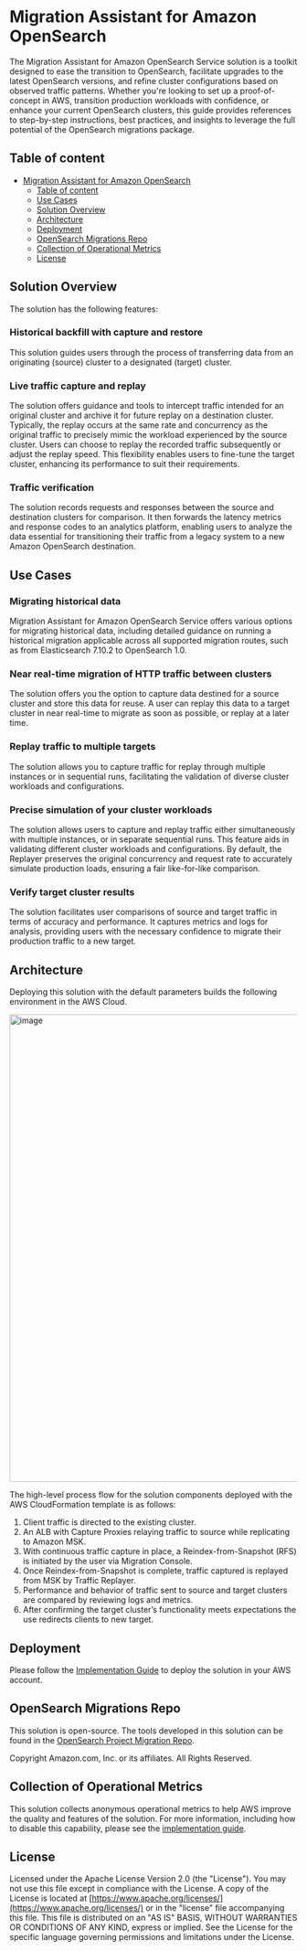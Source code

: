 # Migration Assistant for Amazon OpenSearch

The Migration Assistant for Amazon OpenSearch Service solution is a toolkit designed to ease the transition to OpenSearch, facilitate upgrades to the latest OpenSearch versions, and refine cluster configurations based on observed traffic patterns. Whether you're looking to set up a proof-of-concept in AWS, transition production workloads with confidence, or enhance your current OpenSearch clusters, this guide provides references to step-by-step instructions, best practices, and insights to leverage the full potential of the OpenSearch migrations package.

## Table of content

- [Migration Assistant for Amazon OpenSearch](#migration-assistant-for-amazon-opensearch)
  - [Table of content](#table-of-content)
  - [Use Cases](#use-cases)
  - [Solution Overview](#solution-overview)
  - [Architecture](#architecture)
  - [Deployment](#deployment)
  - [OpenSearch Migrations Repo](#opensearch-migrations-repo)
  - [Collection of Operational Metrics](#collection-of-operational-metrics)
  - [License](#license)


## Solution Overview

The solution has the following features:

### Historical backfill with capture and restore
This solution guides users through the process of transferring data from an originating (source) cluster to a designated (target) cluster.

### Live traffic capture and replay
The solution offers guidance and tools to intercept traffic intended for an original cluster and archive it for future replay on a destination cluster. Typically, the replay occurs at the same rate and concurrency as the original traffic to precisely mimic the workload experienced by the source cluster. Users can choose to replay the recorded traffic subsequently or adjust the replay speed. This flexibility enables users to fine-tune the target cluster, enhancing its performance to suit their requirements.

### Traffic verification
The solution records requests and responses between the source and destination clusters for comparison. It then forwards the latency metrics and response codes to an analytics platform, enabling users to analyze the data essential for transitioning their traffic from a legacy system to a new Amazon OpenSearch destination.

## Use Cases
### Migrating historical data
Migration Assistant for Amazon OpenSearch Service offers various options for migrating historical data, including detailed guidance on running a historical migration applicable across all supported migration routes, such as from Elasticsearch 7.10.2 to OpenSearch 1.0.

### Near real-time migration of HTTP traffic between clusters
The solution offers you the option to capture data destined for a source cluster and store this data for reuse. A user can replay this data to a target cluster in near real-time to migrate as soon as possible, or replay at a later time. 

### Replay traffic to multiple targets
The solution allows you to capture traffic for replay through multiple instances or in sequential runs, facilitating the validation of diverse cluster workloads and configurations.

### Precise simulation of your cluster workloads
The solution allows users to capture and replay traffic either simultaneously with multiple instances, or in separate sequential runs. This feature aids in validating different cluster workloads and configurations. By default, the Replayer preserves the original concurrency and request rate to accurately simulate production loads, ensuring a fair like-for-like comparison.

### Verify target cluster results
The solution facilitates user comparisons of source and target traffic in terms of accuracy and performance. It captures metrics and logs for analysis, providing users with the necessary confidence to migrate their production traffic to a new target.



## Architecture

Deploying this solution with the default parameters builds the following environment in the AWS Cloud.

<img width="818" alt="image" src="https://github.com/user-attachments/assets/1caf8f48-33eb-4b6a-b449-d2f8e3f539bb">


The high-level process flow for the solution components deployed with the AWS CloudFormation template is as follows:

1. Client traffic is directed to the existing cluster.
2. An ALB with Capture Proxies relaying traffic to source while replicating to Amazon MSK.
3. With continuous traffic capture in place, a Reindex-from-Snapshot (RFS) is initiated by the user via Migration Console.
4. Once Reindex-from-Snapshot is complete, traffic captured is replayed from MSK by Traffic Replayer.
5. Performance and behavior of traffic sent to source and target clusters are compared by reviewing logs and metrics.
6. After confirming the target cluster’s functionality meets expectations the use redirects clients to new target.


## Deployment

Please follow the [Implementation Guide](https://docs.aws.amazon.com/solutions/latest/migration-assistant-for-amazon-opensearch/) to deploy the solution in your AWS account.

## OpenSearch Migrations Repo
This solution is open-source. The tools developed in this solution can be found in the [OpenSearch Project Migration Repo](https://github.com/opensearch-project/opensearch-migrations).

Copyright Amazon.com, Inc. or its affiliates. All Rights Reserved.

## Collection of Operational Metrics
This solution collects anonymous operational metrics to help AWS improve the quality and features of the solution. For more information, including how to disable this capability, please see the [implementation guide](https://docs.aws.amazon.com/solutions/latest/migration-assistant-for-amazon-opensearch-service/).

## License
Licensed under the Apache License Version 2.0 (the "License"). You may not use this file except in compliance with the License. A copy of the License is located at
    [https://www.apache.org/licenses/](https://www.apache.org/licenses/)
or in the "license" file accompanying this file. This file is distributed on an "AS IS" BASIS, WITHOUT WARRANTIES OR CONDITIONS OF ANY KIND, express or implied. See the License for the specific language governing permissions and limitations under the License.
